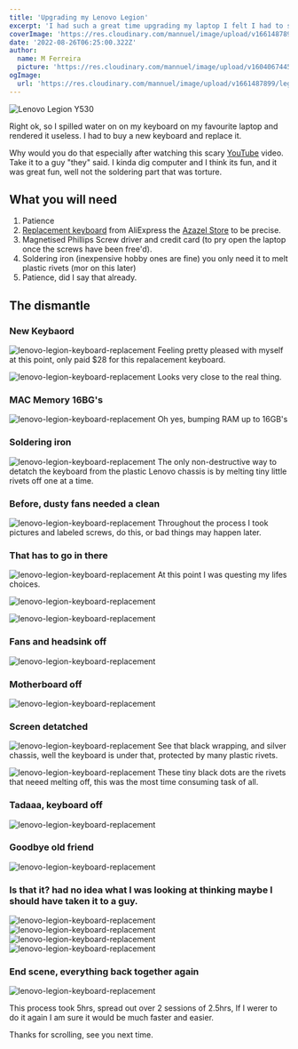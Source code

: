 ```yaml
---
title: 'Upgrading my Lenovo Legion'
excerpt: 'I had such a great time upgrading my laptop I felt I had to share my experience of it with you all.'
coverImage: 'https://res.cloudinary.com/mannuel/image/upload/v1661487899/legion/main-cover.jpg'
date: '2022-08-26T06:25:00.322Z'
author:
  name: M Ferreira
  picture: 'https://res.cloudinary.com/mannuel/image/upload/v1604067445/images/mee.jpg'
ogImage:
  url: 'https://res.cloudinary.com/mannuel/image/upload/v1661487899/legion/main-cover.jpg'
---
```


![Lenovo Legion Y530](/assets/blog/upgrading-my-lenovo-legion/main-cover.jpg)

Right ok, so I spilled water on on my keyboard on my favourite laptop and rendered it useless. I had to buy a new keyboard and replace it.

Why would you do that especially after watching this scary [YouTube](https://youtu.be/x3djdGr2yM4) video. Take it to a guy "they" said. I kinda dig computer and I think its fun, and it was great fun, well not the soldering part that was torture.

## What you will need

1. Patience
2. [Replacement keyboard](https://www.aliexpress.com/item/4000901894543.html?spm=a2g0o.order_list.0.0.21ef1802c1Rdl1) from AliExpress the [Azazel Store](https://www.aliexpress.com/item/4000901894543.html?spm=a2g0o.order_list.0.0.21ef1802c1Rdl1) to be precise.
3. Magnetised Phillips Screw driver and credit card (to pry open the laptop once the screws have been free'd).
4. Soldering iron (inexpensive hobby ones are fine) you only need it to melt plastic rivets (mor on this later)
5. Patience, did I say that already.

## The dismantle

### New Keybaord

![lenovo-legion-keyboard-replacement](/assets/blog/upgrading-my-lenovo-legion/keyboard.jpg)
Feeling pretty pleased with myself at this point, only paid $28 for this repalacement keyboard.

![lenovo-legion-keyboard-replacement](/assets/blog/upgrading-my-lenovo-legion/keyboard2.jpg)
Looks very close to the real thing.

### MAC Memory 16BG's

![lenovo-legion-keyboard-replacement](/assets/blog/upgrading-my-lenovo-legion/memory.jpg)
Oh yes, bumping RAM up to 16GB's

### Soldering iron

![lenovo-legion-keyboard-replacement](/assets/blog/upgrading-my-lenovo-legion/soldering-iron.jpg)
The only non-destructive way to detatch the keyboard from the plastic Lenovo chassis is by melting tiny little rivets off one at a time.

### Before, dusty fans needed a clean

![lenovo-legion-keyboard-replacement](/assets/blog/upgrading-my-lenovo-legion/open-before.jpg)
Throughout the process I took pictures and labeled screws, do this, or bad things may happen later.

### That has to go in there

![lenovo-legion-keyboard-replacement](/assets/blog/upgrading-my-lenovo-legion/legion-01.jpg)
At this point I was questing my lifes choices.

![lenovo-legion-keyboard-replacement](/assets/blog/upgrading-my-lenovo-legion/legion-02.jpg)

![lenovo-legion-keyboard-replacement](/assets/blog/upgrading-my-lenovo-legion/legion-03.jpg)

### Fans and headsink off

![lenovo-legion-keyboard-replacement](/assets/blog/upgrading-my-lenovo-legion/legion-04.jpg)

### Motherboard off

![lenovo-legion-keyboard-replacement](/assets/blog/upgrading-my-lenovo-legion/legion-05.jpg)

### Screen detatched

![lenovo-legion-keyboard-replacement](/assets/blog/upgrading-my-lenovo-legion/legion-06.jpg)
See that black wrapping, and silver chassis, well the keyboard is under that, protected by many plastic rivets.

![lenovo-legion-keyboard-replacement](/assets/blog/upgrading-my-lenovo-legion/legion-07.jpg)
These tiny black dots are the rivets that neeed melting off, this was the most time consuming task of all.

### Tadaaa, keyboard off

![lenovo-legion-keyboard-replacement](/assets/blog/upgrading-my-lenovo-legion/legion-08.jpg)

### Goodbye old friend

![lenovo-legion-keyboard-replacement](/assets/blog/upgrading-my-lenovo-legion/legion-09.jpg)

### Is that it? had no idea what I was looking at thinking maybe I should have taken it to a guy.

![lenovo-legion-keyboard-replacement](/assets/blog/upgrading-my-lenovo-legion/legion-10.jpg)
![lenovo-legion-keyboard-replacement](/assets/blog/upgrading-my-lenovo-legion/legion-11.jpg)
![lenovo-legion-keyboard-replacement](/assets/blog/upgrading-my-lenovo-legion/legion-12.jpg)
![lenovo-legion-keyboard-replacement](/assets/blog/upgrading-my-lenovo-legion/legion-13.jpg)

### End scene, everything back together again

![lenovo-legion-keyboard-replacement](/assets/blog/upgrading-my-lenovo-legion/legion-14.jpg)

This process took 5hrs, spread out over 2 sessions of 2.5hrs, If I werer to do it again I am sure it would be much faster and easier.

Thanks for scrolling, see you next time.
